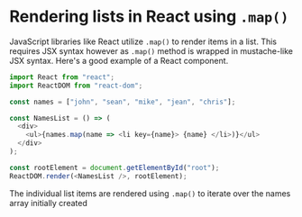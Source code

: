 # Rendering lists in React using `.map()`

JavaScript libraries like React utilize `.map()` to render items in a list. This requires JSX syntax however as `.map()` method is wrapped in mustache-like JSX syntax. Here's a good example of a React component.

```javascript
import React from "react";
import ReactDOM from "react-dom";

const names = ["john", "sean", "mike", "jean", "chris"];

const NamesList = () => (
  <div>
    <ul>{names.map(name => <li key={name}> {name} </li>)}</ul>
  </div>
);

const rootElement = document.getElementById("root");
ReactDOM.render(<NamesList />, rootElement);
```

The individual list items are rendered using `.map()` to iterate over the names array initially created
